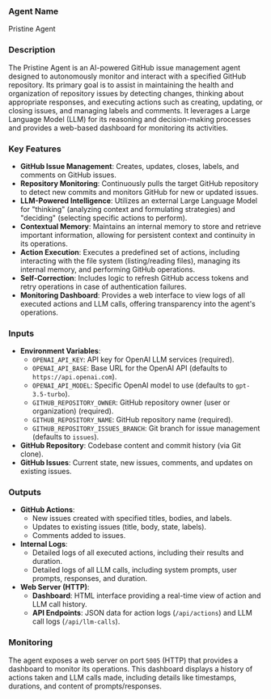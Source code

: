 ### Agent Name
Pristine Agent

### Description
The Pristine Agent is an AI-powered GitHub issue management agent designed to autonomously monitor and interact with a specified GitHub repository. Its primary goal is to assist in maintaining the health and organization of repository issues by detecting changes, thinking about appropriate responses, and executing actions such as creating, updating, or closing issues, and managing labels and comments. It leverages a Large Language Model (LLM) for its reasoning and decision-making processes and provides a web-based dashboard for monitoring its activities.

### Key Features
*   **GitHub Issue Management**: Creates, updates, closes, labels, and comments on GitHub issues.
*   **Repository Monitoring**: Continuously pulls the target GitHub repository to detect new commits and monitors GitHub for new or updated issues.
*   **LLM-Powered Intelligence**: Utilizes an external Large Language Model for "thinking" (analyzing context and formulating strategies) and "deciding" (selecting specific actions to perform).
*   **Contextual Memory**: Maintains an internal memory to store and retrieve important information, allowing for persistent context and continuity in its operations.
*   **Action Execution**: Executes a predefined set of actions, including interacting with the file system (listing/reading files), managing its internal memory, and performing GitHub operations.
*   **Self-Correction**: Includes logic to refresh GitHub access tokens and retry operations in case of authentication failures.
*   **Monitoring Dashboard**: Provides a web interface to view logs of all executed actions and LLM calls, offering transparency into the agent's operations.

### Inputs
*   **Environment Variables**:
    *   `OPENAI_API_KEY`: API key for OpenAI LLM services (required).
    *   `OPENAI_API_BASE`: Base URL for the OpenAI API (defaults to `https://api.openai.com`).
    *   `OPENAI_API_MODEL`: Specific OpenAI model to use (defaults to `gpt-3.5-turbo`).
    *   `GITHUB_REPOSITORY_OWNER`: GitHub repository owner (user or organization) (required).
    *   `GITHUB_REPOSITORY_NAME`: GitHub repository name (required).
    *   `GITHUB_REPOSITORY_ISSUES_BRANCH`: Git branch for issue management (defaults to `issues`).
*   **GitHub Repository**: Codebase content and commit history (via Git clone).
*   **GitHub Issues**: Current state, new issues, comments, and updates on existing issues.

### Outputs
*   **GitHub Actions**:
    *   New issues created with specified titles, bodies, and labels.
    *   Updates to existing issues (title, body, state, labels).
    *   Comments added to issues.
*   **Internal Logs**:
    *   Detailed logs of all executed actions, including their results and duration.
    *   Detailed logs of all LLM calls, including system prompts, user prompts, responses, and duration.
*   **Web Server (HTTP)**:
    *   **Dashboard**: HTML interface providing a real-time view of action and LLM call history.
    *   **API Endpoints**: JSON data for action logs (`/api/actions`) and LLM call logs (`/api/llm-calls`).

### Monitoring
The agent exposes a web server on port `5005` (HTTP) that provides a dashboard to monitor its operations. This dashboard displays a history of actions taken and LLM calls made, including details like timestamps, durations, and content of prompts/responses.